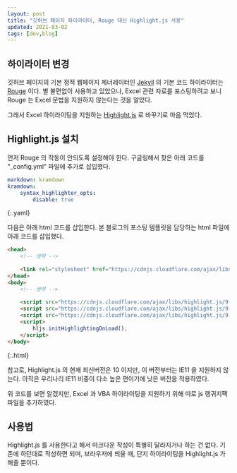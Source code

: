 ```yaml
---
layout: post
title: "깃허브 페이지 하이라이터, Rouge 대신 Highlight.js 사용"
updated: 2021-03-02
tags: [dev,blog]
---
```


## 하이라이터 변경

깃허브 페이지의 기본 정적 웹페이지 제너레이터인 [Jekyll](https://pages.github.com/) 의 기본 코드 하이라이터는 [Rouge](http://rouge.jneen.net/) 이다. 별 불편없이 사용하고 있었으나, Excel 관련 자료를 포스팅하려고 보니 Rouge 는 Excel 문법을 지원하지 않는다는 것을 알았다.

그래서 Excel 하이라이팅을 지원하는 [Highlight.js](https://highlightjs.org/) 로 바꾸기로 마음 먹었다.

## Highlight.js 설치

먼저 Rouge 의 작동이 안되도록 설정해야 한다. 구글링해서 찾은 아래 코드를 "_config.yml" 파일에 추가로 삽입했다.

```yaml
markdown: kramdown
kramdown:
    syntax_highlighter_opts:
        disable: true
```
{:.yaml}

다음은 아래 html 코드를 삽입한다. 본 블로그의 포스팅 템플릿을 담당하는 html 파일에 아래 코드를 삽입했다.

```html
<head>
    <!-- 생략 -->
    
    <link rel="stylesheet" href="https://cdnjs.cloudflare.com/ajax/libs/highlight.js/9.17.1/styles/github.min.css"/>
</head>
<body>
    <!-- 생략 -->
    
    <script src="https://cdnjs.cloudflare.com/ajax/libs/highlight.js/9.17.1/highlight.min.js"></script>
    <script src="https://cdnjs.cloudflare.com/ajax/libs/highlight.js/9.17.1/languages/excel.min.js"></script>
    <script src="https://cdnjs.cloudflare.com/ajax/libs/highlight.js/9.17.1/languages/vbnet.min.js"></script>
    <script>
        hljs.initHighlightingOnLoad();
    </script>
</body>
```
{:.html}

참고로, Highlight.js 의 현재 최신버전은 10 이지만, 이 버전부터는 IE11 을 지원하지 않는다. 아직은 우리나리 IE11 비중이 다소 높은 편이기에 낮은 버전을 적용하였다.

위 코드를 보면 알겠지만, Excel 과 VBA 하이라이팅을 지원하기 위해 따로 js 랭귀지팩 파일을 추가하였다.

## 사용법

Highlight.js 를 사용한다고 해서 마크다운 작성이 특별히 달라지거나 하는 건 없다. 기존에 하던대로 작성하면 되며, 브라우저에 띄울 때, 단지 하이라이팅을 Highlight.js 가 해줄 뿐이다.